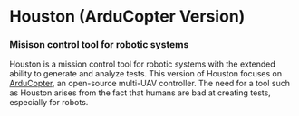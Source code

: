 # Houston (ArduCopter Version)
### Misison control tool for robotic systems


Houston is a mission control tool for robotic systems with the extended ability to generate and analyze tests. This version of Houston focuses on [ArduCopter](http://ardupilot.org/copter/), an open-source multi-UAV controller. The need for a tool such as Houston arises from the fact that humans are bad at creating tests, especially for robots.

